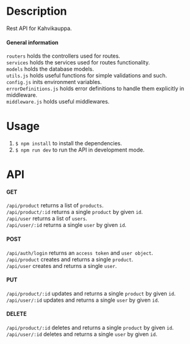# Description
Rest API for Kahvikauppa.

#### General information  
`routers` holds the controllers used for routes.    
`services` holds the services used for routes functionality.    
`models` holds the database models.  
`utils.js` holds useful functions for simple validations and such.    
`config.js` inits environment variables.    
`errorDefinitions.js` holds error definitions to handle them explicitly in middleware.    
`middleware.js` holds useful middlewares.    

# Usage

1. `$ npm install` to install the dependencies.
2. `$ npm run dev` to run the API in development mode. 

# API

#### GET
`/api/product` returns a list of `products`.  
`/api/product/:id` returns a single `product` by given `id`.  
`/api/user` returns a list of `users`.  
`/api/user/:id` returns a single `user` by given `id`.  

#### POST
`/api/auth/login` returns an `access token` and `user object`.  
`/api/product` creates and returns a single `product`.   
`/api/user` creates and returns a single `user`.   

#### PUT
`/api/product/:id` updates and returns a single `product` by given `id`.   
`/api/user/:id` updates and returns a single `user` by given `id`.   

#### DELETE
`/api/product/:id` deletes and returns a single `product` by given `id`.   
`/api/user/:id` deletes and returns a single `user` by given `id`.     